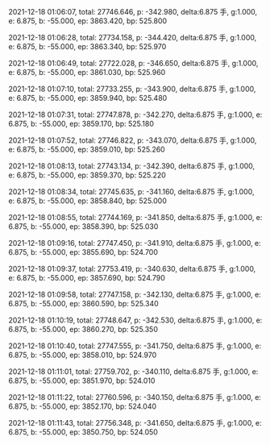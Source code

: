 2021-12-18 01:06:07, total: 27746.646, p: -342.980, delta:6.875 手, g:1.000, e: 6.875, b: -55.000, ep: 3863.420, bp: 525.800

2021-12-18 01:06:28, total: 27734.158, p: -344.420, delta:6.875 手, g:1.000, e: 6.875, b: -55.000, ep: 3863.340, bp: 525.970

2021-12-18 01:06:49, total: 27722.028, p: -346.650, delta:6.875 手, g:1.000, e: 6.875, b: -55.000, ep: 3861.030, bp: 525.960

2021-12-18 01:07:10, total: 27733.255, p: -343.900, delta:6.875 手, g:1.000, e: 6.875, b: -55.000, ep: 3859.940, bp: 525.480

2021-12-18 01:07:31, total: 27747.878, p: -342.270, delta:6.875 手, g:1.000, e: 6.875, b: -55.000, ep: 3859.170, bp: 525.180

2021-12-18 01:07:52, total: 27746.822, p: -343.070, delta:6.875 手, g:1.000, e: 6.875, b: -55.000, ep: 3859.010, bp: 525.260

2021-12-18 01:08:13, total: 27743.134, p: -342.390, delta:6.875 手, g:1.000, e: 6.875, b: -55.000, ep: 3859.370, bp: 525.220

2021-12-18 01:08:34, total: 27745.635, p: -341.160, delta:6.875 手, g:1.000, e: 6.875, b: -55.000, ep: 3858.840, bp: 525.000

2021-12-18 01:08:55, total: 27744.169, p: -341.850, delta:6.875 手, g:1.000, e: 6.875, b: -55.000, ep: 3858.390, bp: 525.030

2021-12-18 01:09:16, total: 27747.450, p: -341.910, delta:6.875 手, g:1.000, e: 6.875, b: -55.000, ep: 3855.690, bp: 524.700

2021-12-18 01:09:37, total: 27753.419, p: -340.630, delta:6.875 手, g:1.000, e: 6.875, b: -55.000, ep: 3857.690, bp: 524.790

2021-12-18 01:09:58, total: 27747.158, p: -342.130, delta:6.875 手, g:1.000, e: 6.875, b: -55.000, ep: 3860.590, bp: 525.340

2021-12-18 01:10:19, total: 27748.647, p: -342.530, delta:6.875 手, g:1.000, e: 6.875, b: -55.000, ep: 3860.270, bp: 525.350

2021-12-18 01:10:40, total: 27747.555, p: -341.750, delta:6.875 手, g:1.000, e: 6.875, b: -55.000, ep: 3858.010, bp: 524.970

2021-12-18 01:11:01, total: 27759.702, p: -340.110, delta:6.875 手, g:1.000, e: 6.875, b: -55.000, ep: 3851.970, bp: 524.010

2021-12-18 01:11:22, total: 27760.596, p: -340.150, delta:6.875 手, g:1.000, e: 6.875, b: -55.000, ep: 3852.170, bp: 524.040

2021-12-18 01:11:43, total: 27756.348, p: -341.650, delta:6.875 手, g:1.000, e: 6.875, b: -55.000, ep: 3850.750, bp: 524.050